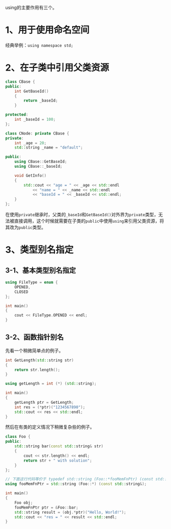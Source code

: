 using的主要作用有三个。

# 1、用于使用命名空间

经典举例：`using namespace std;`

# 2、在子类中引用父类资源

```C++
class CBase {
public:
    int GetBaseId()
    {
        return _baseId;
    }

protected:
    int _baseId = 100;
};

class CNode: private CBase {
private:
    int _age = 20;
    std::string _name = "default";

public:
    using CBase::GetBaseId;
    using CBase::_baseId;

    void GetInfo()
    {
        std::cout << "age = " << _age << std::endl
            << "name = " << _name << std::endl
            << "baseId = " << _baseId << std::endl;
    }
};
```

在使用`private`继承时，父类的`_baseId`和`GetBaseId()`对外界为`private`类型，无法被直接调用，这个时候就需要在子类的`public`中使用`using`来引用父类资源，将其改为`public`类型。

# 3、类型别名指定

## 3-1、基本类型别名指定

```C++
using FileType = enum {
    OPENED,
    CLOSED
};

int main()
{
    cout << FileType.OPENED << endl;
}
```

## 3-2、函数指针别名

先看一个稍微简单点的例子。

```C++
int GetLength(std::string str)
{
    return str.length();
}

using getLength = int (*) (std::string);

int main()
{
    getLength ptr = GetLength;
    int res = (*ptr)("1234567890");
    std::cout << res << std::endl;
}
```

然后在有类的定义情况下稍微复杂些的例子。

```C++
class Foo {
public:
    std::string bar(const std::string& str)
	{
        cout << str.length() << endl;
        return str + " with solution";
    }
};

// 下面这行代码等价于 typedef std::string (Foo::*fooMemFnPtr) (const std::string&);
using fooMemFnPtr = std::string (Foo::*) (const std::string&);

int main()
{
    Foo obj;
    fooMemFnPtr ptr = &Foo::bar;
    std::string result = (obj.*ptr)("Hello, World!");
    std::cout << "res = " << result << std::endl;
}
```